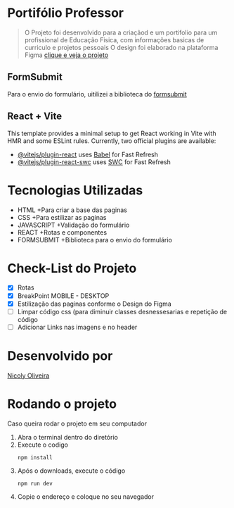 # Portifólio Professor 
> O Projeto foi desenvolvido para a criaçãod e um portifolio para um profissional de Educação Fisica, com informações basicas de curriculo e projetos pessoais
> O design foi elaborado na plataforma Figma [clique e veja o projeto](https://www.figma.com/file/q4EHIrn1BGFRm49Wb9q89v/Portifolio-Allan?type=design&node-id=3-14&mode=design&t=7LLxJkZOMhIAMCvU-0)

## FormSubmit
Para o envio do formulário, uitilizei a biblioteca do [formsubmit](https://formsubmit.co/services)

## React + Vite

This template provides a minimal setup to get React working in Vite with HMR and some ESLint rules.
Currently, two official plugins are available:

- [@vitejs/plugin-react](https://github.com/vitejs/vite-plugin-react/blob/main/packages/plugin-react/README.md) uses [Babel](https://babeljs.io/) for Fast Refresh
- [@vitejs/plugin-react-swc](https://github.com/vitejs/vite-plugin-react-swc) uses [SWC](https://swc.rs/) for Fast Refresh

# Tecnologias Utilizadas
+ HTML
  +Para criar a base das paginas
+ CSS
  +Para estilizar as paginas
+ JAVASCRIPT
  +Validação do formulário
+ REACT
  +Rotas e componentes
+ FORMSUBMIT
  +Biblioteca para o envio do formulário

# Check-List do Projeto
-[X] Rotas
-[X] BreakPoint MOBILE - DESKTOP
-[X] Estilização das paginas conforme o Design do Figma
-[ ] Limpar código css (para diminuir classes desnessesarias e repetição de código
-[ ] Adicionar Links nas imagens e no header

# Desenvolvido por 
[Nicoly Oliveira](https://www.linkedin.com/in/nicoly-oliveira-santos-7917bb1b8/)

# Rodando o projeto
Caso queira rodar o projeto em seu computador
1. Abra o terminal dentro do diretório
2. Execute o codigo
   ~~~node
   npm install
   ~~~
3. Após o downloads, execute o código
   ~~~node
   npm run dev
   ~~~
4. Copie o endereço e coloque no seu navegador
